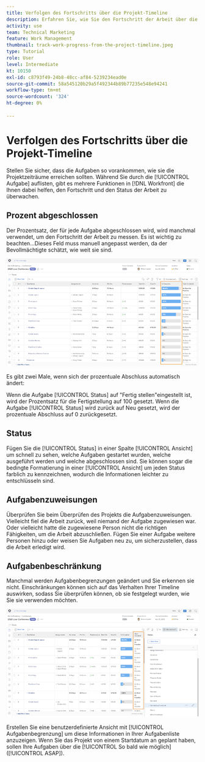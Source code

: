```yaml
---
title: Verfolgen des Fortschritts über die Projekt-Timeline
description: Erfahren Sie, wie Sie den Fortschritt der Arbeit über die Projekt-Timeline in [!DNL  Workfront] Verwendung von "Prozent abgeschlossen", "Status", "Zuweisungen"oder "Begrenzungen".
activity: use
team: Technical Marketing
feature: Work Management
thumbnail: track-work-progress-from-the-project-timeline.jpeg
type: Tutorial
role: User
level: Intermediate
kt: 10150
exl-id: c8793f49-24b8-48cc-af84-5239234ead0e
source-git-commit: 58a545120b29a5f492344b89b77235e548e94241
workflow-type: tm+mt
source-wordcount: '324'
ht-degree: 0%

---
```


# Verfolgen des Fortschritts über die Projekt-Timeline

Stellen Sie sicher, dass die Aufgaben so vorankommen, wie sie die Projektzeiträume erreichen sollten. Während Sie durch die [!UICONTROL Aufgabe] auflisten, gibt es mehrere Funktionen in [!DNL  Workfront] die Ihnen dabei helfen, den Fortschritt und den Status der Arbeit zu überwachen.

## Prozent abgeschlossen

Der Prozentsatz, der für jede Aufgabe abgeschlossen wird, wird manchmal verwendet, um den Fortschritt der Arbeit zu messen. Es ist wichtig zu beachten...Dieses Feld muss manuell angepasst werden, da der Bevollmächtigte schätzt, wie weit sie sind.

![Liste der Projektaufgaben [!UICONTROL Prozent abgeschlossen] column](assets/planner-fund-task-percent-complete.png)

Es gibt zwei Male, wenn sich der prozentuale Abschluss automatisch ändert:

Wenn die Aufgabe [!UICONTROL Status] auf &quot;Fertig stellen&quot;eingestellt ist, wird der Prozentsatz für die Fertigstellung auf 100 gesetzt.
Wenn die Aufgabe [!UICONTROL Status] wird zurück auf Neu gesetzt, wird der prozentuale Abschluss auf 0 zurückgesetzt.

## Status

Fügen Sie die [!UICONTROL Status] in einer Spalte [!UICONTROL Ansicht] um schnell zu sehen, welche Aufgaben gestartet wurden, welche ausgeführt werden und welche abgeschlossen sind. Sie können sogar die bedingte Formatierung in einer [!UICONTROL Ansicht] um jeden Status farblich zu kennzeichnen, wodurch die Informationen leichter zu entschlüsseln sind.

## Aufgabenzuweisungen

Überprüfen Sie beim Überprüfen des Projekts die Aufgabenzuweisungen. Vielleicht fiel die Arbeit zurück, weil niemand der Aufgabe zugewiesen war. Oder vielleicht hatte die zugewiesene Person nicht die richtigen Fähigkeiten, um die Arbeit abzuschließen. Fügen Sie einer Aufgabe weitere Personen hinzu oder weisen Sie Aufgaben neu zu, um sicherzustellen, dass die Arbeit erledigt wird.

## Aufgabenbeschränkung

Manchmal werden Aufgabenbegrenzungen geändert und Sie erkennen sie nicht. Einschränkungen können sich auf das Verhalten Ihrer Timeline auswirken, sodass Sie überprüfen können, ob sie festgelegt wurden, wie Sie sie verwenden möchten.

![Aufgabenliste des Projekts mit Spalte für Aufgabeneinschränkungen](assets/planner-fund-task-constraint.png)

Erstellen Sie eine benutzerdefinierte Ansicht mit [!UICONTROL Aufgabenbegrenzung] um diese Informationen in Ihrer Aufgabenliste anzuzeigen. Wenn Sie das Projekt von einem Startdatum an geplant haben, sollen Ihre Aufgaben über die [!UICONTROL So bald wie möglich] ([!UICONTROL ASAP]).

